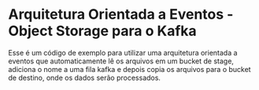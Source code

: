 # Arquitetura Orientada a Eventos - Object Storage para o Kafka

Esse é um código de exemplo para utilizar uma arquitetura orientada a eventos que automaticamente lê os arquivos em um bucket de stage, adiciona o nome a uma fila kafka e depois copia os arquivos para o bucket de destino, onde os dados serão processados.
